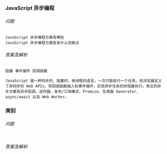 ### JavaScript 异步编程
###### 问题
```text
JavaScript 异步编程方案有哪些
JavaScript 异步编程方案各有什么优缺点
```
###### 答案及解析
```text
阻塞 事件循环 回调函数

JavaScript 是一种同步的、阻塞的、单线程的语言，一次只能执行一个任务。但浏览器定义了非同步的 Web APIs，将回调函数插入到事件循环，实现异步任务的非阻塞执行。常见的异步方案有异步回调、定时器、发布/订阅模式、Promise、生成器 Generator、async/await 以及 Web Worker。
```
### 类别
###### 问题
```text

```
###### 答案及解析
```text

```
